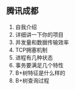 ## 腾讯成都

1.  自我介绍
2.  详细讲一下你的项目
3.  并发量和数据传输效率
4.  TCP拥塞机制
5.  进程有几种状态
6.  事务要满足几个特性
7.  B+树特征是什么样的
8.  B+树查询过程